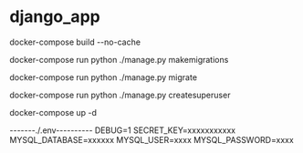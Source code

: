 # django_app
docker-compose build --no-cache

docker-compose run python ./manage.py makemigrations

docker-compose run python ./manage.py migrate

docker-compose run python ./manage.py createsuperuser

docker-compose up -d

-------./.env----------
DEBUG=1
SECRET_KEY=xxxxxxxxxxx
MYSQL_DATABASE=xxxxxx
MYSQL_USER=xxxx
MYSQL_PASSWORD=xxxx
